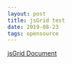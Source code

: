 ```yaml
---
layout: post
title: jsGrid test
date: 2019-08-23
tags: opensource
---
```


<script type="text/javascript" src="/assets/vendor/jsgrid_v1.5.3/js/jsgrid.min.js"></script>
<link type="text/css" rel="stylesheet" href="/assets/vendor/jsgrid_v1.5.3/css/jsgrid-theme.min.css"/>
<link type="text/css" rel="stylesheet" href="/assets/vendor/jsgrid_v1.5.3/css/jsgrid.min.css"/>

[jsGrid Document](http://js-grid.com/docs/)

<div id="jsGrid"></div>

<script>
  $(document).ready(function(){
    var clients = [
        { "Name": "Otto Clay", "Age": 25, "Country": 1, "Address": "Ap #897-1459 Quam Avenue", "Married": false },
        { "Name": "Connor Johnston", "Age": 45, "Country": 2, "Address": "Ap #370-4647 Dis Av.", "Married": true },
        { "Name": "Lacey Hess", "Age": 29, "Country": 3, "Address": "Ap #365-8835 Integer St.", "Married": false },
        { "Name": "Timothy Henson", "Age": 56, "Country": 1, "Address": "911-5143 Luctus Ave", "Married": true },
        { "Name": "Ramona Benton", "Age": 32, "Country": 3, "Address": "Ap #614-689 Vehicula Street", "Married": false }
    ];

    var countries = [
        { Name: "", Id: 0 },
        { Name: "United States", Id: 1 },
        { Name: "Canada", Id: 2 },
        { Name: "United Kingdom", Id: 3 }
    ];

    $("#jsGrid").jsGrid({
        width: "100%",
        height: "400px",

        inserting: true,
        editing: true,
        sorting: true,
        paging: true,

        data: clients,

        fields: [
            { name: "Name", type: "text", width: 150, validate: "required" },
            { name: "Age", type: "number", width: 50 },
            { name: "Address", type: "text", width: 200 },
            { name: "Country", type: "select", items: countries, valueField: "Id", textField: "Name" },
            { name: "Married", type: "checkbox", title: "Is Married", sorting: false },
            { type: "control" }
        ]
    });
  });
</script>
